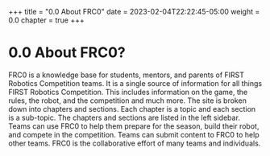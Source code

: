 +++
title = "0.0 About FRC0"
date = 2023-02-04T22:22:45-05:00
weight = 0.0
chapter = true
+++

# 0.0 About FRC0?

FRC0 is a knowledge base for students, mentors, and parents of FIRST Robotics Competition teams. It is a single source of information for all things FIRST Robotics Competition. This includes information on the game, the rules, the robot, and the competition and much more. The site is broken down into chapters and sections. Each chapter is a topic and each section is a sub-topic. The chapters and sections are listed in the left sidebar. Teams can use FRC0 to help them prepare for the season, build their robot, and compete in the competition. Teams can submit content to FRC0 to help other teams. FRC0 is the collaborative effort of many teams and individuals.